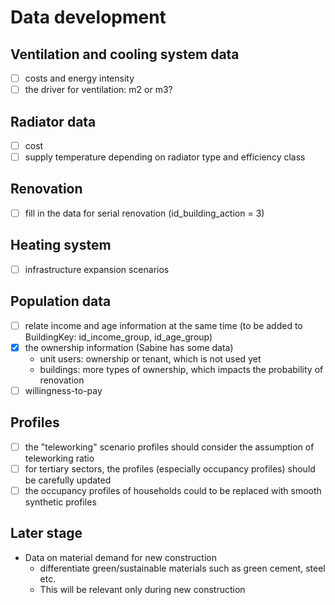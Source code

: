 # Data development

## Ventilation and cooling system data
- [ ] costs and energy intensity
- [ ] the driver for ventilation: m2 or m3?

## Radiator data
- [ ] cost
- [ ] supply temperature depending on radiator type and efficiency class

## Renovation
- [ ] fill in the data for serial renovation (id_building_action = 3)

## Heating system
- [ ] infrastructure expansion scenarios

## Population data
- [ ] relate income and age information at the same time (to be added to BuildingKey: id_income_group, id_age_group)
- [x] the ownership information (Sabine has some data)
  * unit users: ownership or tenant, which is not used yet
  * buildings: more types of ownership, which impacts the probability of renovation
- [ ] willingness-to-pay

## Profiles
- [ ] the "teleworking" scenario profiles should consider the assumption of teleworking ratio
- [ ] for tertiary sectors, the profiles (especially occupancy profiles) should be carefully updated
- [ ] the occupancy profiles of households could to be replaced with smooth synthetic profiles

## Later stage
- Data on material demand for new construction
  - differentiate green/sustainable materials such as green cement, steel etc.
  - This will be relevant only during new construction
